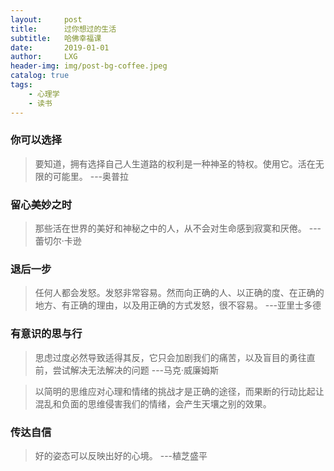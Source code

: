 ```yaml
---
layout:     post
title:      过你想过的生活
subtitle:   哈佛幸福课
date:       2019-01-01
author:     LXG
header-img: img/post-bg-coffee.jpeg
catalog: true
tags:
    - 心理学
    - 读书
---
```


### 你可以选择

> 要知道，拥有选择自己人生道路的权利是一种神圣的特权。使用它。活在无限的可能里。  ---奥普拉

### 留心美妙之时

> 那些活在世界的美好和神秘之中的人，从不会对生命感到寂寞和厌倦。   ---蕾切尔·卡逊

### 退后一步

> 任何人都会发怒。发怒非常容易。然而向正确的人、以正确的度、在正确的地方、有正确的理由，以及用正确的方式发怒，很不容易。   ---亚里士多德

### 有意识的思与行

> 思虑过度必然导致适得其反，它只会加剧我们的痛苦，以及盲目的勇往直前，尝试解决无法解决的问题  ---马克·威廉姆斯

> 以简明的思维应对心理和情绪的挑战才是正确的途径，而果断的行动比起让混乱和负面的思维侵害我们的情绪，会产生天壤之别的效果。

### 传达自信

> 好的姿态可以反映出好的心境。  ---植芝盛平



